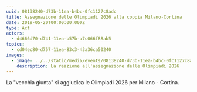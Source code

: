 ```yaml
---
uuid: 08138240-d73b-11ea-b4bc-0fc1127c8adc
title: Assegnazione delle Olimpiadi 2026 alla coppia Milano-Cortina
date: 2019-05-20T00:00:00.000Z
type: Act
actors:
  - d4666d70-d741-11ea-b57b-a7c066f88ab5
topics:
  - cd04ec80-d757-11ea-83c3-43a36ca50240
images:
  - image: ../../static/media/events/08138240-d73b-11ea-b4bc-0fc1127c8adc/olympic-games-assignation-reaction.jpg
    description: La reazione all'assegnazione delle Olimpiadi 2026
---
```

La "vecchia giunta" si aggiudica le Olimpiadi 2026 per Milano - Cortina.
